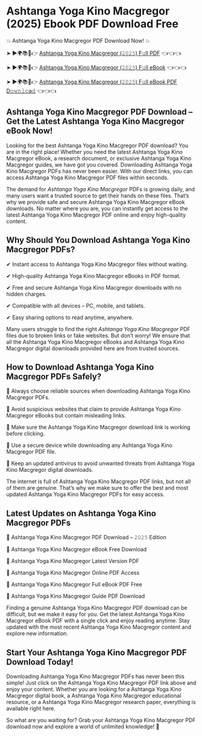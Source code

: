 # Ashtanga Yoga Kino Macgregor (2025) Ebook PDF Download Free

💥 Ashtanga Yoga Kino Macgregor PDF Download Now! 💥

➤ ►🌍📚📱👉 [Ashtanga Yoga Kino Macgregor (𝟸𝟶𝟸𝟻) F𝚞ll PDF](https://getpdf.xyz/ashtanga-yoga-kino-macgregor) 👈👈👈


➤ ►🌍📚📱👉 [Ashtanga Yoga Kino Macgregor (𝟸𝟶𝟸𝟻) F𝚞ll eBook](https://getpdf.xyz/ashtanga-yoga-kino-macgregor) 👈👈👈


➤ ►🌍📚📱👉 [Ashtanga Yoga Kino Macgregor (𝟸𝟶𝟸𝟻) F𝚞ll eBook PDF D𝚘𝚠𝚗𝚕𝚘a𝚍](https://getpdf.xyz/ashtanga-yoga-kino-macgregor) 👈👈👈


## Ashtanga Yoga Kino Macgregor PDF Download – Get the Latest Ashtanga Yoga Kino Macgregor eBook Now!

Looking for the best Ashtanga Yoga Kino Macgregor PDF download? You are in the right place! Whether you need the latest Ashtanga Yoga Kino Macgregor eBook, a research document, or exclusive Ashtanga Yoga Kino Macgregor guides, we have got you covered. Downloading Ashtanga Yoga Kino Macgregor PDFs has never been easier. With our direct links, you can access Ashtanga Yoga Kino Macgregor PDF files within seconds.

The demand for *Ashtanga Yoga Kino Macgregor* PDFs is growing daily, and many users want a trusted source to get their hands on these files. That’s why we provide safe and secure Ashtanga Yoga Kino Macgregor eBook downloads. No matter where you are, you can instantly get access to the latest Ashtanga Yoga Kino Macgregor PDF online and enjoy high-quality content.

## Why Should You Download Ashtanga Yoga Kino Macgregor PDFs?

✔ Instant access to Ashtanga Yoga Kino Macgregor files without waiting.

✔ High-quality Ashtanga Yoga Kino Macgregor eBooks in PDF format.

✔ Free and secure Ashtanga Yoga Kino Macgregor downloads with no hidden charges.

✔ Compatible with all devices – PC, mobile, and tablets.

✔ Easy sharing options to read anytime, anywhere.

Many users struggle to find the right *Ashtanga Yoga Kino Macgregor* PDF files due to broken links or fake websites. But don’t worry! We ensure that all the Ashtanga Yoga Kino Macgregor eBooks and Ashtanga Yoga Kino Macgregor digital downloads provided here are from trusted sources.

## How to Download Ashtanga Yoga Kino Macgregor PDFs Safely?

📌 Always choose reliable sources when downloading Ashtanga Yoga Kino Macgregor PDFs.

📌 Avoid suspicious websites that claim to provide Ashtanga Yoga Kino Macgregor eBooks but contain misleading links.

📌 Make sure the Ashtanga Yoga Kino Macgregor download link is working before clicking.

📌 Use a secure device while downloading any Ashtanga Yoga Kino Macgregor PDF file.

📌 Keep an updated antivirus to avoid unwanted threats from Ashtanga Yoga Kino Macgregor digital downloads.

The internet is full of Ashtanga Yoga Kino Macgregor PDF links, but not all of them are genuine. That’s why we make sure to offer the best and most updated Ashtanga Yoga Kino Macgregor PDFs for easy access.

## Latest Updates on Ashtanga Yoga Kino Macgregor PDFs

🔹 Ashtanga Yoga Kino Macgregor PDF Download – 𝟸𝟶𝟸𝟻 Edition

🔹 Ashtanga Yoga Kino Macgregor eBook Free Download

🔹 Ashtanga Yoga Kino Macgregor Latest Version PDF

🔹 Ashtanga Yoga Kino Macgregor Online PDF Access

🔹 Ashtanga Yoga Kino Macgregor Full eBook PDF Free

🔹 Ashtanga Yoga Kino Macgregor Guide PDF Download

Finding a genuine Ashtanga Yoga Kino Macgregor PDF download can be difficult, but we make it easy for you. Get the latest Ashtanga Yoga Kino Macgregor eBook PDF with a single click and enjoy reading anytime. Stay updated with the most recent Ashtanga Yoga Kino Macgregor content and explore new information.

## Start Your Ashtanga Yoga Kino Macgregor PDF Download Today!

Downloading Ashtanga Yoga Kino Macgregor PDFs has never been this simple! Just click on the Ashtanga Yoga Kino Macgregor PDF link above and enjoy your content. Whether you are looking for a Ashtanga Yoga Kino Macgregor digital book, a Ashtanga Yoga Kino Macgregor educational resource, or a Ashtanga Yoga Kino Macgregor research paper, everything is available right here.

So what are you waiting for? Grab your Ashtanga Yoga Kino Macgregor PDF download now and explore a world of unlimited knowledge! 🚀